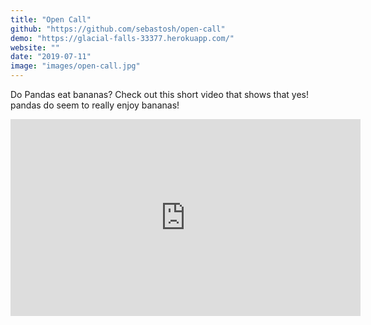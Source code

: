 ```yaml
---
title: "Open Call"
github: "https://github.com/sebastosh/open-call"
demo: "https://glacial-falls-33377.herokuapp.com/"
website: ""
date: "2019-07-11"
image: "images/open-call.jpg"
---
```


Do Pandas eat bananas? Check out this short video that shows that yes! pandas do
seem to really enjoy bananas!

<iframe width="560" height="315" src="https://www.youtube.com/embed/4SZl1r2O_bY" frameborder="0" allowfullscreen></iframe>